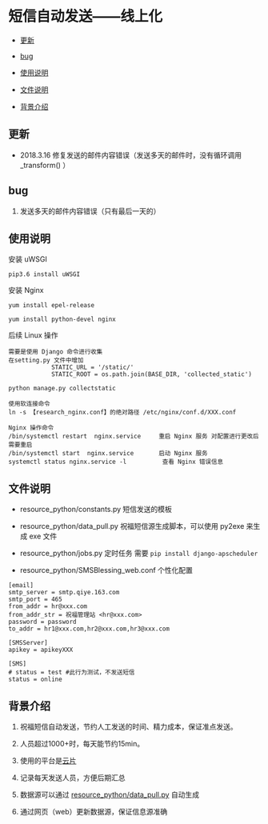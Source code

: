 # 短信自动发送——线上化

- [更新](#更新)

- [bug](#bug)

- [使用说明](#使用说明)

- [文件说明](#文件说明)

- [背景介绍](#背景介绍)

## 更新

- 2018.3.16 修复发送的邮件内容错误（发送多天的邮件时，没有循环调用 _transform() ）

## bug

1. 发送多天的邮件内容错误（只有最后一天的）

## 使用说明

安装 uWSGI

`pip3.6 install uWSGI`

安装 Nginx

`yum install epel-release`

`yum install python-devel nginx`

后续 Linux 操作
```
需要是使用 Django 命令进行收集
在setting.py 文件中增加 
            STATIC_URL = '/static/'
            STATIC_ROOT = os.path.join(BASE_DIR, 'collected_static')
            
python manage.py collectstatic

使用软连接命令 
ln -s 【research_nginx.conf】的绝对路径 /etc/nginx/conf.d/XXX.conf

Nginx 操作命令
/bin/systemctl restart  nginx.service     重启 Nginx 服务 对配置进行更改后需要重启
/bin/systemctl start  nginx.service       启动 Nginx 服务
systemctl status nginx.service -l          查看 Nginx 错误信息

```
## 文件说明

- resource_python/constants.py 短信发送的模板

- resource_python/data_pull.py 祝福短信源生成脚本，可以使用 py2exe 来生成 exe 文件

- resource_python/jobs.py 定时任务 需要 `pip install django-apscheduler`

- resource_python/SMSBlessing_web.conf 个性化配置

```
[email]
smtp_server = smtp.qiye.163.com
smtp_port = 465
from_addr = hr@xxx.com
from_addr_str = 祝福管理站 <hr@xxx.com>
password = password
to_addr = hr1@xxx.com,hr2@xxx.com,hr3@xxx.com

[SMSServer]
apikey = apikeyXXX

[SMS]
# status = test #此行为测试，不发送短信
status = online
```

## 背景介绍

1. 祝福短信自动发送，节约人工发送的时间、精力成本，保证准点发送。

2. 人员超过1000+时，每天能节约15min。

3. 使用的平台是[云片](https://www.yunpian.com)

4. 记录每天发送人员，方便后期汇总

5. 数据源可以通过 [resource_python/data_pull.py](https://github.com/fhrl94/SMSBlessing_web/blob/master/resource_python/data_pull.py.py) 自动生成

5. 通过网页（web）更新数据源，保证信息源准确
